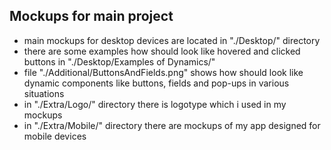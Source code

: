 ## Mockups for main project
* main mockups for desktop devices are located in "./Desktop/" directory
* there are some examples how should look like hovered and clicked buttons in "./Desktop/Examples of Dynamics/" 
* file "./Additional/ButtonsAndFields.png" shows how should look like dynamic components like buttons, fields and pop-ups in various situations
* in "./Extra/Logo/" directory there is logotype which i used in my mockups
* in "./Extra/Mobile/" directory there are mockups of my app designed for mobile devices